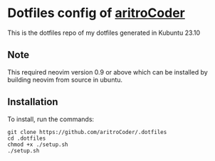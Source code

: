 # Dotfiles config of [aritroCoder](https://github.com/aritroCoder)
This is the dotfiles repo of my dotfiles generated in Kubuntu 23.10 

## Note
This required neovim version 0.9 or above which can be installed by building neovim from source in ubuntu.

## Installation
To install, run the commands:
```
git clone https://github.com/aritroCoder/.dotfiles
cd .dotfiles
chmod +x ./setup.sh
./setup.sh
```
